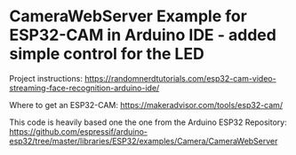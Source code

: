 # CameraWebServer Example for ESP32-CAM in Arduino IDE -  added simple control for the LED

Project instructions: https://randomnerdtutorials.com/esp32-cam-video-streaming-face-recognition-arduino-ide/

Where to get an ESP32-CAM: https://makeradvisor.com/tools/esp32-cam/

This code is heavily based one the one from the Arduino ESP32 Repository: https://github.com/espressif/arduino-esp32/tree/master/libraries/ESP32/examples/Camera/CameraWebServer
